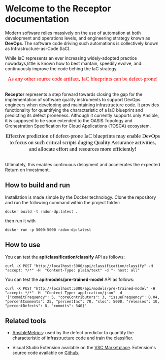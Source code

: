 # Welcome to the Receptor documentation

Modern software relies massively on the use of automation at both development and operations levels, and engineering strategy known as **DevOps**.
The software code driving such automations is collectively known as Infrastructure-as-Code (IaC).

While IaC represents an ever increasing widely-adopted practice nowadays,little is known how to best mantain, speedily evolve, and continuously improve the code behing the IaC strategy.

<div style="text-align:center"><span style="color:red; font-family:Georgia; font-size:1.25em;">
As any other source code artifact, IaC blueprints can be defect-prone!
</span></div>

<br>

**Receptor** represents a step forward towards closing the gap for the implementation of software quality instruments to support DevOps engineers when developing and maintaining infrastructure code.
It provides functionality for quantifying the characteristic of a IaC blueprint and predicting its defect proneness.
Although it currently supports only Ansible, it is supposed to be soon extended to the OASIS Topology and Orchestration Specification for Cloud Applications (TOSCA) ecosystem. 

<div style="text-align:center"><span style="color:black; font-family:Georgia; font-size:1.25em;">
Effective prediction of defect-prone IaC blueprints may enable DevOps to focus on such critical scripts duging Quality Assurance activities, and allocate effort and resources more efficiently!
</span></div>

<br>

Ultimately, this enables continuous deloyment and accelerates the expected Return on Investment.



## How to build and run

Installation is made simple by the Docker technology.
Clone the repository and run the following command within the project folder:

```
docker build -t radon-dp:latest .
```

then run it with

```
docker run -p 5000:5000 radon-dp:latest
```


## How to use

You can test the **api/classification/classify** API as follows:

```
curl -X POST "http://localhost:5000/api/classification/classify" -H  "accept: */*" -H  "Content-Type: plain/text" -d "- host: all"
```


You can test the **api/models/pre-trained-model** API as follows:

```
curl -X POST "http://localhost:5000/api/models/pre-trained-model" -H  "accept: */*" -H  "Content-Type: application/json" -d '{"commitFrequency": 5, "coreContributors": 3, "issueFrequency": 0.04, "percentComments": 25, "percentIac": 70, "sloc": 5000, "releases": 10, "percentDefects": 8, "commits": 340}'
```




## Related tools

* [AnsibleMetrics](https://radon-h2020.github.io/radon-ansible-metrics/): used by the defect predictor to quantify the characteristic of infrastructure code and train the classifier.

* Visual Studio Extension available on the [VSC Marketplace](https://marketplace.visualstudio.com/items?itemName=sdallapalma.radon-defect-predictor). 
  Extension's source code available on [Github](https://github.com/radon-h2020/radon-defect-prediction-plugin.git).
